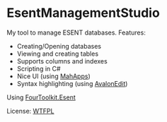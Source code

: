 # EsentManagementStudio
My tool to manage ESENT databases.
Features:
- Creating/Opening databases
- Viewing and creating tables
- Supports columns and indexes
- Scripting in C#
- Nice UI (using [MahApps](https://github.com/MahApps/MahApps.Metro "MahApps"))
- Syntax highlighting (using [AvalonEdit](https://github.com/icsharpcode/AvalonEdit "AvalonEdit"))

Using [FourToolkit.Esent](https://github.com/cherepets/FourToolkit.Esent "FourToolkit.Esent")

License: [WTFPL](http://www.wtfpl.net/txt/copying/ "WTFPL")
